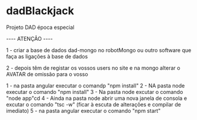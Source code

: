 # dadBlackjack
Projeto DAD época especial


---- ATENÇÂO ----

1 - criar a base de dados dad-mongo no robotMongo ou outro software que faça as ligações à base de dados

2 - depois têm de registar os vossos users no site  e na mongo alterar o AVATAR de omissão para o vosso


1 - na pasta angular executar o comandp "npm install"
2 - NA pasta node executar o comando "npm install"
3 - Na pasta node excutar o comando "node app"cd
4 - Ainda na pasta node abrir uma nova janela de consola e excutar o comando "tsc -w" (ficar à escuta de alterações e compilar de imediato)
5 - na pasta angular executar o comando "npm start"
